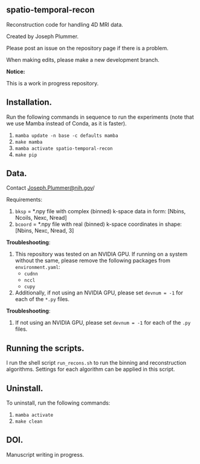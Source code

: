 ## spatio-temporal-recon

Reconstruction code for handling 4D MRI data.

Created by Joseph Plummer. 

Please post an issue on the repository
page if there is a problem.

When making edits, please make a new development branch.

**Notice:**

This is a work in progress repository. 


## Installation.

Run the following commands in sequence to run the experiments (note that we use Mamba instead of Conda, as it is faster).

1. `mamba update -n base -c defaults mamba`
2. `make mamba`
3. `mamba activate spatio-temporal-recon`
4. `make pip`

## Data.

Contact Joseph.Plummer@nih.gov/

Requirements:

1. `bksp` = *.npy file with complex (binned) k-space data in form: [Nbins, Ncoils, Nexc, Nread]
2. `bcoord` = *.npy file with real (binned) k-space coordinates in shape: [Nbins, Nexc, Nread, 3]

**Troubleshooting**:

1. This repository was tested on an NVIDIA GPU. If running on a system without
   the same, please remove the following packages from `environment.yaml`:
   - `cudnn`
   - `nccl`
   - `cupy`
2. Additionally, if not using an NVIDIA GPU, please set `devnum = -1` for each
   of the `*.py` files.


**Troubleshooting**:

1. If not using an NVIDIA GPU, please set `devnum = -1` for each
   of the `.py` files.

## Running the scripts. 

I run the shell script `run_recons.sh` to run the binning and reconstruction algorithms. Settings for each algorithm can be applied in this script.


## Uninstall.

To uninstall, run the following commands:

1. `mamba activate`
2. `make clean`


## DOI.

Manuscript writing in progress.
